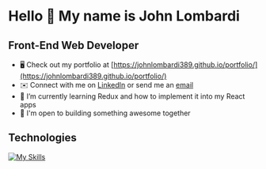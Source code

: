 Hello 👋 My name is John Lombardi
===============================

Front-End Web Developer
-----------------------------

*   🖥️  Check out my portfolio at [https://johnlombardi389.github.io/portfolio/](https://johnlombardi389.github.io/portfolio/)
*   ✉️  Connect with me on [LinkedIn](https://www.linkedin.com/in/johnlombardi389/) or send me an [email](mailto:mailto:johnlombardi389@gmail.com)
*   🌱  I’m currently learning Redux and how to implement it into my React apps
*   🤝  I'm open to building something awesome together

Technologies
-----------------------------

[![My Skills](https://skillicons.dev/icons?i=react,js,redux,html,css,sass,vscode,git,figma,ps,ai)](https://skillicons.dev)

<!---
johnlombardi389/johnlombardi389 is a ✨ special ✨ repository because its `README.md` (this file) appears on your GitHub profile.
You can click the Preview link to take a look at your changes.
--->
